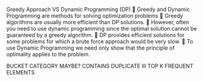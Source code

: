 Greedy Approach VS Dynamic
Programming (DP)
 Greedy and Dynamic Programming are methods for
solving optimization problems
 Greedy algorithms are usually more efficient than DP
solutions.
 However, often you need to use dynamic programming
since the optimal solution cannot be guaranteed by a
greedy algorithm.
 DP provides efficient solutions for some problems for
which a brute force approach would be very slow.
 To use Dynamic Programming we need only show that
the principle of optimality applies to the problem.

BUCKET CATEGORY MAYBE?
CONTAINS DUPLICATE III
TOP K FREQUENT ELEMENTS